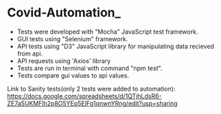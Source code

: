 # Covid-Automation_
* Tests were developed with "Mocha" JavaScript test framework.
* GUI tests using "Selenium" framework.
* API tests using "D3" JavaScript library for manipulating data recieved from api.
* API requests using 'Axios' library
* Tests are run in terminal with command "npm test".
* Tests compare gui values to api values.

Link to Sanity tests(only 2 tests were added to automation):
https://docs.google.com/spreadsheets/d/1QTjhLdsR6-ZE7a5UKMFlh2p8O5YEp5ElFg1qnwnYRng/edit?usp=sharing
